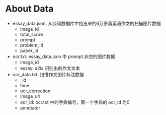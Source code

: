 # About Data

* essay_data.json: 从公司数据库中挖出来的6万多篇英语作文的扫描图片数据
  * image_id
  * total_score
  * prompt
  * problem_id
  * paper_id
* ocr.txt: essay_data.json 中 prompt 非空的图片数据
  * image_id
  * essay: a2ia 识别出的作文文本
* ocr_data.txt: 扫描作文图片标注数据
  * _id
  * time
  * ocr_correction
  * image_url
  * ocr_id: ocr.txt 中的字典编号，第一个字典的 ocr_id 为0
  * annotator